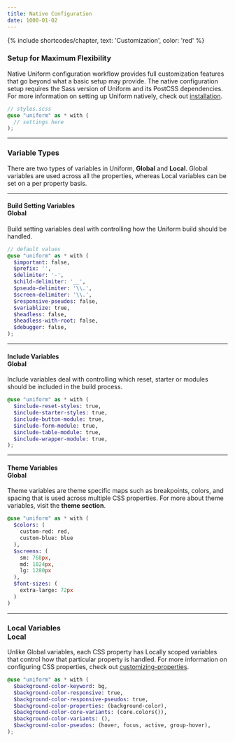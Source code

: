 ```yaml
---
title: Native Configuration
date: 1000-01-02
---
```


{% include shortcodes/chapter, text: 'Customization', color: 'red' %}

### Setup for Maximum Flexibility

Native Uniform configuration workflow provides full customization features that go beyond what a basic setup may provide. The native configuration setup requires the Sass version of Uniform and its PostCSS dependencies. For more information on setting up Uniform natively, check out <a class="hover.underline" href="/get-started/installation">installation</a>.

```scss
// styles.scss
@use "uniform" as * with (
  // settings here
);
```

---

### Variable Types

There are two types of variables in Uniform, **Global** and **Local**. Global variables are used across all the properties, whereas Local variables can be set on a per property basis.

---

#### Build Setting Variables <div class="inline-block ml-2 px-2 py-1 bg-black radius-xs font-2xs font-600 align-middle color-white uppercase tracking-1">Global</div>

Build setting variables deal with controlling how the Uniform build should be handled.

```scss
// default values
@use "uniform" as * with (
  $important: false,
  $prefix: '',
  $delimiter: '-',
  $child-delimiter: '__',
  $pseudo-delimiter: '\\.',
  $screen-delimiter: '\\.',
  $responsive-pseudos: false,
  $variablize: true,
  $headless: false,
  $headless-with-root: false,
  $debugger: false,
);
```

---

#### Include Variables <div class="inline-block ml-2 px-2 py-1 bg-black radius-xs font-2xs font-600 align-middle color-white uppercase tracking-1">Global</div>

Include variables deal with controlling which reset, starter or modules should be included in the build process.

```scss
@use "uniform" as * with (
  $include-reset-styles: true,
  $include-starter-styles: true,
  $include-button-module: true,
  $include-form-module: true,
  $include-table-module: true,
  $include-wrapper-module: true,
);
```

---

#### Theme Variables <div class="inline-block ml-2 px-2 py-1 bg-black radius-xs font-2xs font-600 align-middle color-white uppercase tracking-1">Global</div>

Theme variables are theme specific maps such as breakpoints, colors, and spacing that is used across multiple CSS properties. For more about theme variables, visit the **theme section**.

```scss
@use "uniform" as * with (
  $colors: (
    custom-red: red,
    custom-blue: blue
  ),
  $screens: (
    sm: 768px,
    md: 1024px,
    lg: 1280px
  ),
  $font-sizes: (
    extra-large: 72px
  )
)
```

---

### Local Variables <div class="inline-block ml-2 px-2 py-1 bg-black radius-xs font-2xs font-600 align-middle color-white uppercase tracking-1">Local</div>

Unlike Global variables, each CSS property has Locally scoped variables that control how that particular property is handled. For more information on configuring CSS properties, check out <a class="hover.underline" href="/get-started/customizing-properties">customizing-properties</a>.

```scss
@use "uniform" as * with (
  $background-color-keyword: bg,
  $background-color-responsive: true,
  $background-color-responsive-pseudos: true,
  $background-color-properties: (background-color),
  $background-color-core-variants: (core.colors()),
  $background-color-variants: (),
  $background-color-pseudos: (hover, focus, active, group-hover),
);
```
